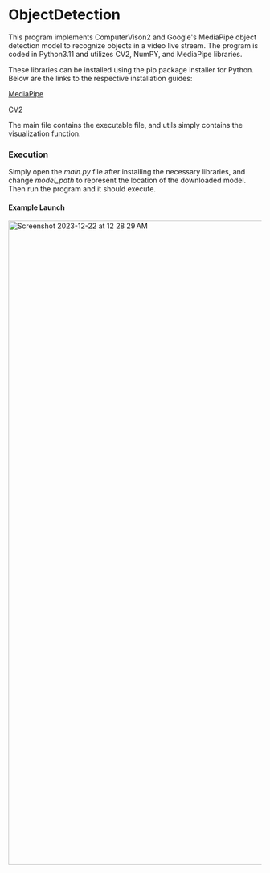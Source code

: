 # ObjectDetection
This program implements ComputerVison2 and Google's MediaPipe object detection model to recognize objects in a video live stream. 
The program is coded in Python3.11 and utilizes CV2, NumPY, and MediaPipe libraries. 

These libraries can be installed using the pip package installer for Python.
Below are the links to the respective installation guides:

[MediaPipe](https://developers.google.com/mediapipe/solutions/setup_python)

[CV2]([https://docs.opencv.org/4.x/d5/de5/tutorial_py_setup_in_windows.html](https://pypi.org/project/opencv-python/))

The main file contains the executable file, and utils simply contains the visualization function.

### Execution
Simply open the *main.py* file after installing the necessary libraries, and change *model_path* to represent the location of the downloaded model. 
Then run the program and it should execute.

#### Example Launch
<img width="1282" alt="Screenshot 2023-12-22 at 12 28 29 AM" src="https://github.com/lukeodrobinak/ObjectRecog/assets/98421230/7b5e48ab-1f3e-4313-94b2-4a22ac0aeebc">
